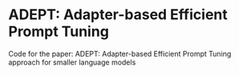 # ADEPT: Adapter-based Efficient Prompt Tuning

Code for the paper: ADEPT: Adapter-based Efficient Prompt Tuning approach for smaller language models
